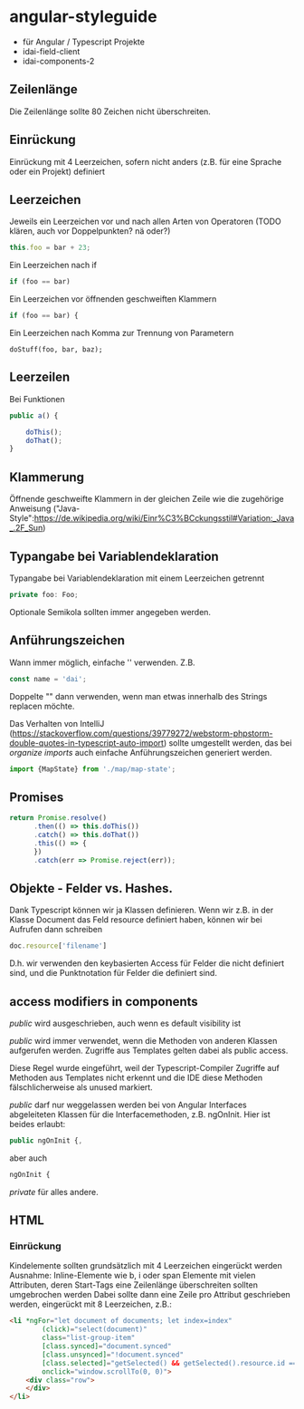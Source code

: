 # angular-styleguide

* für Angular / Typescript Projekte
* idai-field-client
* idai-components-2

## Zeilenlänge
Die Zeilenlänge sollte 80 Zeichen nicht überschreiten.

## Einrückung

Einrückung mit 4 Leerzeichen, sofern nicht anders (z.B. für eine Sprache oder ein Projekt) definiert

## Leerzeichen

Jeweils ein Leerzeichen vor und nach allen Arten von Operatoren (TODO klären, auch vor Doppelpunkten? nä oder?)

```javascript
this.foo = bar + 23;
```

Ein Leerzeichen nach if

```javascript
if (foo == bar)
```

Ein Leerzeichen vor öffnenden geschweiften Klammern

```javascript
if (foo == bar) {
```

Ein Leerzeichen nach Komma zur Trennung von Parametern

```
doStuff(foo, bar, baz);
```

## Leerzeilen

Bei Funktionen

```javascript
public a() {

    doThis();
    doThat();
}
```

## Klammerung

Öffnende geschweifte Klammern in der gleichen Zeile wie die zugehörige Anweisung ("Java-Style":https://de.wikipedia.org/wiki/Einr%C3%BCckungsstil#Variation:_Java_.2F_Sun)

## Typangabe bei Variablendeklaration

Typangabe bei Variablendeklaration mit einem Leerzeichen getrennt

```javascript
private foo: Foo;
```

Optionale Semikola sollten immer angegeben werden.

## Anführungszeichen

Wann immer möglich, einfache '' verwenden. Z.B.

```javascript
const name = 'dai';
```

Doppelte "" dann verwenden, wenn man etwas innerhalb des Strings replacen möchte.

Das Verhalten von IntelliJ (https://stackoverflow.com/questions/39779272/webstorm-phpstorm-double-quotes-in-typescript-auto-import) sollte umgestellt werden, das bei *organize imports* auch einfache Anführungszeichen generiert werden.

```typescript
import {MapState} from './map/map-state';
```

## Promises

```typescript
return Promise.resolve()
      .then(() => this.doThis())
      .catch() => this.doThat())
      .this(() => {
      })
      .catch(err => Promise.reject(err));
```

## Objekte - Felder vs. Hashes.

Dank Typescript können wir ja Klassen definieren. Wenn wir z.B. in der Klasse Document das Feld resource definiert haben,
können wir bei Aufrufen dann schreiben

```javascript
doc.resource['filename']
```

D.h. wir verwenden den keybasierten Access für Felder die nicht definiert sind, und die Punktnotation für Felder die definiert sind.

## access modifiers in components

*public* wird ausgeschrieben, auch wenn es default visibility ist

*public* wird immer verwendet, wenn die Methoden von anderen Klassen aufgerufen werden. Zugriffe aus Templates gelten dabei als public access.

Diese Regel wurde eingeführt, weil der Typescript-Compiler Zugriffe auf Methoden aus Templates nicht erkennt und die IDE diese Methoden fälschlicherweise als unused markiert.

*public* darf nur weggelassen werden bei von Angular Interfaces abgeleiteten Klassen für die Interfacemethoden, z.B. ngOnInit. Hier ist beides erlaubt: 

```typescript
public ngOnInit {, 
``` 

aber auch 

```typescript 
ngOnInit {
```

*private* für alles andere.

## HTML

### Einrückung
Kindelemente sollten grundsätzlich mit 4 Leerzeichen eingerückt werden
Ausnahme: Inline-Elemente wie b, i oder span
Elemente mit vielen Attributen, deren Start-Tags eine Zeilenlänge überschreiten sollten umgebrochen werden
Dabei sollte dann eine Zeile pro Attribut geschrieben werden, eingerückt mit 8 Leerzeichen, z.B.:

```html
<li *ngFor="let document of documents; let index=index" 
        (click)="select(document)" 
        class="list-group-item" 
        [class.synced]="document.synced" 
        [class.unsynced]="!document.synced" 
        [class.selected]="getSelected() && getSelected().resource.id === document.id" 
        onclick="window.scrollTo(0, 0)">
    <div class="row">
    </div>
</li>
```



